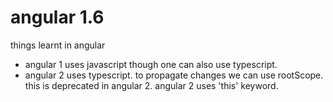 # angular 1.6
things learnt in angular
- angular 1 uses javascript though one can also use typescript.
- angular 2 uses typescript.
to propagate changes we can use rootScope. this is deprecated in angular 2. angular 2 uses 'this' keyword.

